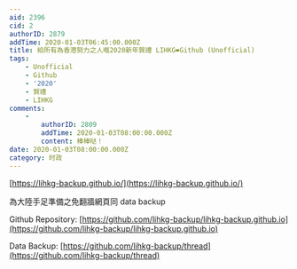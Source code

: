```yaml
---
aid: 2396
cid: 2
authorID: 2879
addTime: 2020-01-03T06:45:00.000Z
title: 給所有為香港努力之人嘅2020新年賀禮 LIHKG❤️Github (Unofficial)
tags:
    - Unofficial
    - Github
    - '2020'
    - 賀禮
    - LIHKG
comments:
    -
        authorID: 2809
        addTime: 2020-01-03T08:00:00.000Z
        content: 棒棒哒！
date: 2020-01-03T08:00:00.000Z
category: 时政
---
```


[https://lihkg-backup.github.io/](https://lihkg-backup.github.io/)

為大陸手足準備之免翻牆網頁同 data backup

Github Repository: [https://github.com/lihkg-backup/lihkg-backup.github.io](https://github.com/lihkg-backup/lihkg-backup.github.io)

Data Backup: [https://github.com/lihkg-backup/thread](https://github.com/lihkg-backup/thread)
